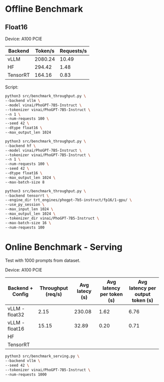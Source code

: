 # Offline Benchmark

## Float16

Device: A100 PCIE

| Backend  | Token/s | Requests/s |
|----------|---------|------------|
| vLLM     | 2080.24 | 10.49      |
| HF       | 294.42  | 1.48       |
| TensorRT | 164.16  | 0.83       |

Script:

```bash
python3 src/benchmark_throughput.py \
--backend vllm \
--model vinai/PhoGPT-7B5-Instruct \
--tokenizer vinai/PhoGPT-7B5-Instruct \
--n 1 \
--num-requests 100 \
--seed 42 \
--dtype float16 \
--max_output_len 1024
```

```bash
python3 src/benchmark_throughput.py \
--backend hf \
--model vinai/PhoGPT-7B5-Instruct \
--tokenizer vinai/PhoGPT-7B5-Instruct \
--n 1 \
--num-requests 100 \
--seed 42 \
--dtype float16 \
--max_output_len 1024 \
--max-batch-size 8
```

```bash
python3 src/benchmark_throughput.py \
--backend tensorrt \
--engine_dir trt_engines/phogpt-7b5-instruct/fp16/1-gpu/ \
--use_py_session \
--max_input_len 1024 \
--max_output_len 1024 \
--tokenizer_dir vinai/PhoGPT-7B5-Instruct \
--max-batch-size 16 \
--num-requests 100
```

# Online Benchmark - Serving

Test with 1000 prompts from dataset.

Device: A100 PCIE

| Backend + Config | Throughput (req/s) | Avg latecy (s) | Avg latency per token (s) | Avg latency per output token (s) |
|------------------|--------------------|----------------|---------------------------|----------------------------------|
| vLLM - float32   | 2.15               | 230.08         | 1.62                      | 6.76                             |
| vLLM - float16   | 15.15              | 32.89          | 0.20                      | 0.71                             |
| HF               |                    |                |                           |                                  |
| TensorRT         |                    |                |                           |                                  |

```bash
python3 src/benchmark_serving.py \
--backend vllm \
--seed 42 \
--tokenizer vinai/PhoGPT-7B5-Instruct \
--num-requests 1000
```